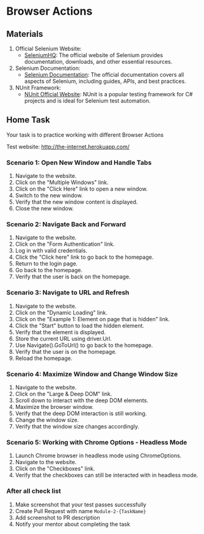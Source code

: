 ﻿# Browser Actions

## Materials

1. Official Selenium Website:
   - [SeleniumHQ](https://www.selenium.dev/): The official website of Selenium provides documentation, downloads, and other essential resources.
2. Selenium Documentation:
   - [Selenium Documentation](https://www.selenium.dev/documentation/en/): The official documentation covers all aspects of Selenium, including guides, APIs, and best practices.
3. NUnit Framework:
   - [NUnit Official Website](https://nunit.org/): NUnit is a popular testing framework for C# projects and is ideal for Selenium test automation.

## Home Task

Your task is to practice working with different Browser Actions

Test website: http://the-internet.herokuapp.com/

### Scenario 1: Open New Window and Handle Tabs

1. Navigate to the website. 
2. Click on the "Multiple Windows" link.
3. Click on the "Click Here" link to open a new window. 
4. Switch to the new window. 
5. Verify that the new window content is displayed. 
6. Close the new window.

### Scenario 2: Navigate Back and Forward

1. Navigate to the website. 
2. Click on the "Form Authentication" link. 
3. Log in with valid credentials. 
4. Click the "Click here" link to go back to the homepage. 
5. Return to the login page. 
6. Go back to the homepage. 
7. Verify that the user is back on the homepage.

### Scenario 3: Navigate to URL and Refresh

1. Navigate to the website. 
2. Click on the "Dynamic Loading" link. 
3. Click on the "Example 1: Element on page that is hidden" link. 
4. Click the "Start" button to load the hidden element. 
5. Verify that the element is displayed. 
6. Store the current URL using driver.Url. 
7. Use Navigate().GoToUrl() to go back to the homepage. 
8. Verify that the user is on the homepage. 
9. Reload the homepage.

### Scenario 4: Maximize Window and Change Window Size

1. Navigate to the website. 
2. Click on the "Large & Deep DOM" link. 
3. Scroll down to interact with the deep DOM elements. 
4. Maximize the browser window. 
5. Verify that the deep DOM interaction is still working. 
6. Change the window size. 
7. Verify that the window size changes accordingly.

### Scenario 5: Working with Chrome Options - Headless Mode

1. Launch Chrome browser in headless mode using ChromeOptions.
2. Navigate to the website.
3. Click on the "Checkboxes" link.
4. Verify that the checkboxes can still be interacted with in headless mode.

### After all check list

1. Make screenshot that your test passes successfully
2. Create Pull Request with name `Module-2-{TaskName}`
3. Add screenshot to PR description
4. Notify your mentor about completing the task
